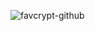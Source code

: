 ![favcrypt-github](https://github.com/boragundogu/FavCrypt/assets/82386626/3407aa7a-8276-4f28-be3e-ba4c74b93a17)
